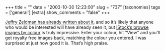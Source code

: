 +++
title = ""
date = "2003-10-30 12:23:00"
slug = "737"
[taxonomies]
tags = ['general']
[extra]
show_comments = "false"
+++

[Jeffry Zeldman has already written about it](http://www.zeldman.com/daily/1003b.shtml#colorphotobrowser), and so it’s likely that anyone who would be interested will have already seen it, but [iStock’s browse images by colour](http://www.istockpro.com/browse.php) is truly impressive. Enter your colour, hit “View” and you’ll get royalty free images back, matching the colour you entered. I was surprised at just how good it is. That’s high praise.
